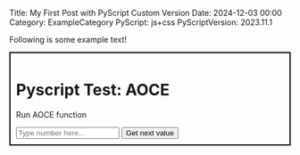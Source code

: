 Title: My First Post with PyScript Custom Version
Date: 2024-12-03 00:00
Category: ExampleCategory
PyScript: js+css
PyScriptVersion: 2023.11.1

Following is some example text!

<!-- TODO confirm that these relative src paths that work locally are ok once merge in gh-pages under a subdir -->

<div style="border: 2px solid black;padding: 10px;">
  <h1>Pyscript Test: AOCE</h1>
  <p>Run AOCE function</p>
  <input type="text" id="input_number" placeholder="Type number here..." />
  <button py-click="do_a_thing">Get next value</button>
  <div id="output_number"></div>
  <script type="py" src="./scripts/2024/example.py" config="./scripts/pyscript.toml"></script>
</div>

